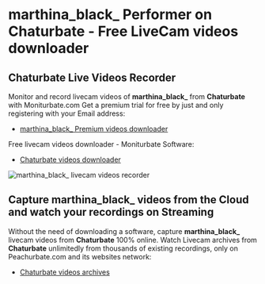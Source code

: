 # marthina_black_ Performer on Chaturbate - Free LiveCam videos downloader

## Chaturbate Live Videos Recorder

Monitor and record livecam videos of **marthina_black_** from **Chaturbate** with Moniturbate.com
Get a premium trial for free by just and only registering with your Email address:
* [marthina_black_ Premium videos downloader](https://moniturbate.com/request-demo-licence-key.html)

Free livecam videos downloader - Moniturbate Software:
* [Chaturbate videos downloader](https://moniturbate.com/moniturbate-download-software.html)

![marthina_black_ livecam videos recorder](https://peachurnet.com/templates/moniturbate-software.png)


## Capture marthina_black_ videos from the Cloud and watch your recordings on Streaming

Without the need of downloading a software, capture **marthina_black_** livecam videos from **Chaturbate** 100% online.
Watch Livecam archives from **Chaturbate** unlimitedly from thousands of existing recordings, only on Peachurbate.com and its websites network:
* [Chaturbate videos archives](https://peachurnet.com/)